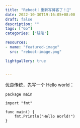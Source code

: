 ```yaml
---
title: "Reboot：重新写博客了！🥳"
date: 2022-10-30T19:16:05+08:00
draft: false
description: ""
tags: ["Go"]
categories: ["随笔"]

resources:
- name: "featured-image"
  src: "reboot-image.png"

lightgallery: true


---
```


优良传统，先写一个 Hello world：

```
package main

import "fmt"

func main() {  
    fmt.Println("Hello World!")
}
```